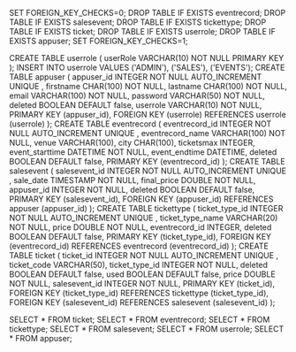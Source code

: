 SET FOREIGN_KEY_CHECKS=0;
DROP TABLE IF EXISTS eventrecord;
DROP TABLE IF EXISTS salesevent;
DROP TABLE IF EXISTS tickettype;
DROP TABLE IF EXISTS ticket;
DROP TABLE IF EXISTS userrole;
DROP TABLE IF EXISTS appuser;
SET FOREIGN_KEY_CHECKS=1;

CREATE TABLE userrole ( 
userRole VARCHAR(10) NOT NULL PRIMARY KEY );
INSERT INTO userrole VALUES ('ADMIN'), ('SALES'), ('EVENTS');
CREATE TABLE appuser (
appuser_id INTEGER NOT NULL AUTO_INCREMENT UNIQUE , firstname CHAR(100) NOT NULL, lastname CHAR(100) NOT NULL, email VARCHAR(100) NOT NULL, password VARCHAR(50) NOT NULL, deleted BOOLEAN DEFAULT false, userrole VARCHAR(10) NOT NULL, PRIMARY KEY (appuser_id), FOREIGN KEY (userrole) REFERENCES userrole (userrole)
);
CREATE TABLE eventrecord (
eventrecord_id INTEGER NOT NULL AUTO_INCREMENT UNIQUE , eventrecord_name VARCHAR(100) NOT NULL, venue VARCHAR(100), city CHAR(100), ticketsmax INTEGER, event_starttime DATETIME NOT NULL, event_endtime DATETIME, deleted BOOLEAN DEFAULT false, PRIMARY KEY (eventrecord_id) 
);
CREATE TABLE salesevent ( 
salesevent_id INTEGER NOT NULL AUTO_INCREMENT UNIQUE , sale_date TIMESTAMP NOT NULL, final_price DOUBLE NOT NULL, appuser_id INTEGER NOT NULL, deleted BOOLEAN DEFAULT false, PRIMARY KEY (salesevent_id), FOREIGN KEY (appuser_id) REFERENCES appuser (appuser_id) 
);
CREATE TABLE tickettype ( 
ticket_type_id INTEGER NOT NULL AUTO_INCREMENT UNIQUE , ticket_type_name VARCHAR(20) NOT NULL, price DOUBLE NOT NULL, eventrecord_id INTEGER, deleted BOOLEAN DEFAULT false, PRIMARY KEY (ticket_type_id), FOREIGN KEY (eventrecord_id) REFERENCES eventrecord (eventrecord_id)
);
CREATE TABLE ticket ( 
ticket_id INTEGER NOT NULL AUTO_INCREMENT UNIQUE , ticket_code VARCHAR(50), ticket_type_id INTEGER NOT NULL, deleted BOOLEAN DEFAULT false, used BOOLEAN DEFAULT false, price DOUBLE NOT NULL, salesevent_id INTEGER NOT NULL, PRIMARY KEY (ticket_id), FOREIGN KEY (ticket_type_id) REFERENCES tickettype (ticket_type_id), FOREIGN KEY (salesevent_id) REFERENCES salesevent (salesevent_id)
);

SELECT * FROM ticket;
SELECT * FROM eventrecord;
SELECT * FROM tickettype;
SELECT * FROM salesevent;
SELECT * FROM userrole;
SELECT * FROM appuser;
